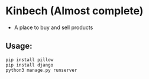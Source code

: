 # Kinbech (Almost complete)

- A place to buy and sell products

## Usage:
    pip install pillow
    pip install django
    python3 manage.py runserver

